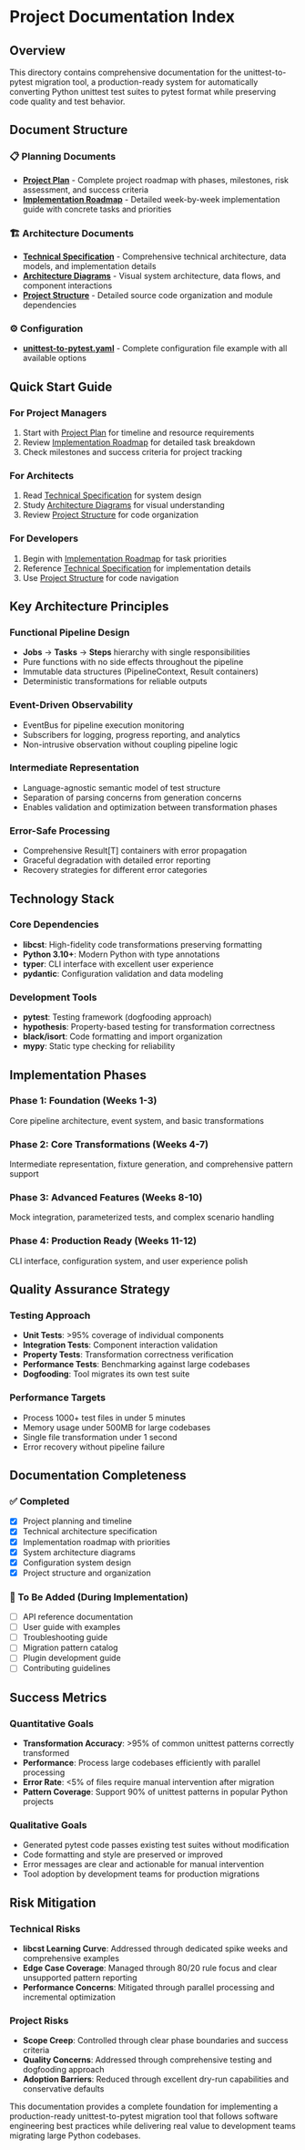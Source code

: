 # Project Documentation Index

## Overview
This directory contains comprehensive documentation for the unittest-to-pytest migration tool, a production-ready system for automatically converting Python unittest test suites to pytest format while preserving code quality and test behavior.

## Document Structure

### 📋 Planning Documents
- **[Project Plan](project_plan.md)** - Complete project roadmap with phases, milestones, risk assessment, and success criteria
- **[Implementation Roadmap](implementation_roadmap.md)** - Detailed week-by-week implementation guide with concrete tasks and priorities

### 🏗️ Architecture Documents  
- **[Technical Specification](technical_specification.md)** - Comprehensive technical architecture, data models, and implementation details
- **[Architecture Diagrams](architecture_diagrams.md)** - Visual system architecture, data flows, and component interactions
- **[Project Structure](project_structure.md)** - Detailed source code organization and module dependencies

### ⚙️ Configuration
- **[unittest-to-pytest.yaml](../unittest-to-pytest.yaml)** - Complete configuration file example with all available options

## Quick Start Guide

### For Project Managers
1. Start with [Project Plan](project_plan.md) for timeline and resource requirements
2. Review [Implementation Roadmap](implementation_roadmap.md) for detailed task breakdown
3. Check milestones and success criteria for project tracking

### For Architects  
1. Read [Technical Specification](technical_specification.md) for system design
2. Study [Architecture Diagrams](architecture_diagrams.md) for visual understanding
3. Review [Project Structure](project_structure.md) for code organization

### For Developers
1. Begin with [Implementation Roadmap](implementation_roadmap.md) for task priorities
2. Reference [Technical Specification](technical_specification.md) for implementation details
3. Use [Project Structure](project_structure.md) for code navigation

## Key Architecture Principles

### Functional Pipeline Design
- **Jobs** → **Tasks** → **Steps** hierarchy with single responsibilities
- Pure functions with no side effects throughout the pipeline
- Immutable data structures (PipelineContext, Result containers)
- Deterministic transformations for reliable outputs

### Event-Driven Observability
- EventBus for pipeline execution monitoring
- Subscribers for logging, progress reporting, and analytics
- Non-intrusive observation without coupling pipeline logic

### Intermediate Representation
- Language-agnostic semantic model of test structure
- Separation of parsing concerns from generation concerns
- Enables validation and optimization between transformation phases

### Error-Safe Processing
- Comprehensive Result[T] containers with error propagation
- Graceful degradation with detailed error reporting
- Recovery strategies for different error categories

## Technology Stack

### Core Dependencies
- **libcst**: High-fidelity code transformations preserving formatting
- **Python 3.10+**: Modern Python with type annotations
- **typer**: CLI interface with excellent user experience
- **pydantic**: Configuration validation and data modeling

### Development Tools
- **pytest**: Testing framework (dogfooding approach)
- **hypothesis**: Property-based testing for transformation correctness
- **black/isort**: Code formatting and import organization
- **mypy**: Static type checking for reliability

## Implementation Phases

### Phase 1: Foundation (Weeks 1-3)
Core pipeline architecture, event system, and basic transformations

### Phase 2: Core Transformations (Weeks 4-7)  
Intermediate representation, fixture generation, and comprehensive pattern support

### Phase 3: Advanced Features (Weeks 8-10)
Mock integration, parameterized tests, and complex scenario handling

### Phase 4: Production Ready (Weeks 11-12)
CLI interface, configuration system, and user experience polish

## Quality Assurance Strategy

### Testing Approach
- **Unit Tests**: >95% coverage of individual components
- **Integration Tests**: Component interaction validation  
- **Property Tests**: Transformation correctness verification
- **Performance Tests**: Benchmarking against large codebases
- **Dogfooding**: Tool migrates its own test suite

### Performance Targets
- Process 1000+ test files in under 5 minutes
- Memory usage under 500MB for large codebases
- Single file transformation under 1 second
- Error recovery without pipeline failure

## Documentation Completeness

### ✅ Completed
- [x] Project planning and timeline
- [x] Technical architecture specification  
- [x] Implementation roadmap with priorities
- [x] System architecture diagrams
- [x] Configuration system design
- [x] Project structure and organization

### 📝 To Be Added (During Implementation)
- [ ] API reference documentation
- [ ] User guide with examples
- [ ] Troubleshooting guide
- [ ] Migration pattern catalog
- [ ] Plugin development guide
- [ ] Contributing guidelines

## Success Metrics

### Quantitative Goals
- **Transformation Accuracy**: >95% of common unittest patterns correctly transformed
- **Performance**: Process large codebases efficiently with parallel processing
- **Error Rate**: <5% of files require manual intervention after migration
- **Pattern Coverage**: Support 90% of unittest patterns in popular Python projects

### Qualitative Goals
- Generated pytest code passes existing test suites without modification
- Code formatting and style are preserved or improved
- Error messages are clear and actionable for manual intervention
- Tool adoption by development teams for production migrations

## Risk Mitigation

### Technical Risks
- **libcst Learning Curve**: Addressed through dedicated spike weeks and comprehensive examples
- **Edge Case Coverage**: Managed through 80/20 rule focus and clear unsupported pattern reporting
- **Performance Concerns**: Mitigated through parallel processing and incremental optimization

### Project Risks
- **Scope Creep**: Controlled through clear phase boundaries and success criteria
- **Quality Concerns**: Addressed through comprehensive testing and dogfooding approach
- **Adoption Barriers**: Reduced through excellent dry-run capabilities and conservative defaults

This documentation provides a complete foundation for implementing a production-ready unittest-to-pytest migration tool that follows software engineering best practices while delivering real value to development teams migrating large Python codebases.

